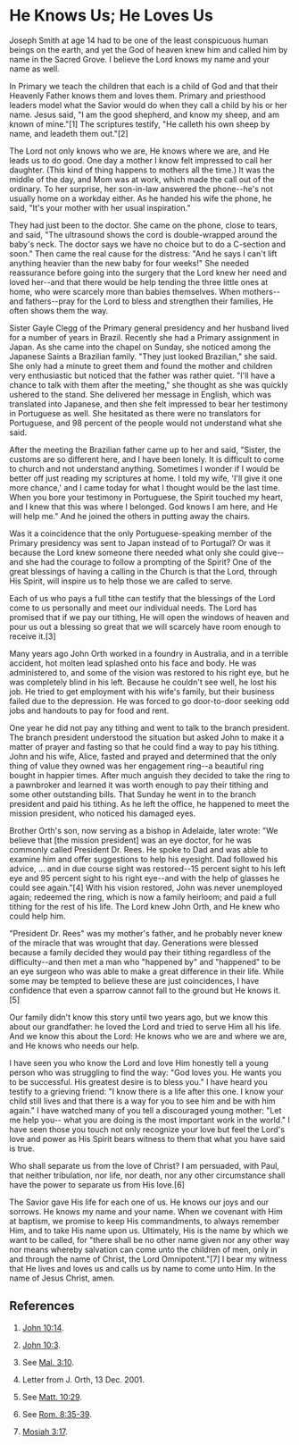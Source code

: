 # He Knows Us; He Loves Us

Joseph Smith at age 14 had to be one of the least conspicuous human beings on
the earth, and yet the God of heaven knew him and called him by name in the
Sacred Grove. I believe the Lord knows my name and your name as well.

In Primary we teach the children that each is a child of God and that their
Heavenly Father knows them and loves them. Primary and priesthood leaders
model what the Savior would do when they call a child by his or her name.
Jesus said, "I am the good shepherd, and know my sheep, and am known of
mine."[1] The scriptures testify, "He calleth his own sheep by name, and
leadeth them out."[2]

The Lord not only knows who we are, He knows where we are, and He leads us to
do good. One day a mother I know felt impressed to call her daughter. (This
kind of thing happens to mothers all the time.) It was the middle of the day,
and Mom was at work, which made the call out of the ordinary. To her surprise,
her son-in-law answered the phone--he's not usually home on a workday either.
As he handed his wife the phone, he said, "It's your mother with her usual
inspiration."

They had just been to the doctor. She came on the phone, close to tears, and
said, "The ultrasound shows the cord is double-wrapped around the baby's neck.
The doctor says we have no choice but to do a C-section and soon." Then came
the real cause for the distress: "And he says I can't lift anything heavier
than the new baby for four weeks!" She needed reassurance before going into
the surgery that the Lord knew her need and loved her--and that there would be
help tending the three little ones at home, who were scarcely more than babies
themselves. When mothers--and fathers--pray for the Lord to bless and
strengthen their families, He often shows them the way.

Sister Gayle Clegg of the Primary general presidency and her husband lived for
a number of years in Brazil. Recently she had a Primary assignment in Japan.
As she came into the chapel on Sunday, she noticed among the Japanese Saints a
Brazilian family. "They just looked Brazilian," she said. She only had a
minute to greet them and found the mother and children very enthusiastic but
noticed that the father was rather quiet. "I'll have a chance to talk with
them after the meeting," she thought as she was quickly ushered to the stand.
She delivered her message in English, which was translated into Japanese, and
then she felt impressed to bear her testimony in Portuguese as well. She
hesitated as there were no translators for Portuguese, and 98 percent of the
people would not understand what she said.

After the meeting the Brazilian father came up to her and said, "Sister, the
customs are so different here, and I have been lonely. It is difficult to come
to church and not understand anything. Sometimes I wonder if I would be better
off just reading my scriptures at home. I told my wife, 'I'll give it one more
chance,' and I came today for what I thought would be the last time. When you
bore your testimony in Portuguese, the Spirit touched my heart, and I knew
that this was where I belonged. God knows I am here, and He will help me." And
he joined the others in putting away the chairs.

Was it a coincidence that the only Portuguese-speaking member of the Primary
presidency was sent to Japan instead of to Portugal? Or was it because the
Lord knew someone there needed what only she could give--and she had the
courage to follow a prompting of the Spirit? One of the great blessings of
having a calling in the Church is that the Lord, through His Spirit, will
inspire us to help those we are called to serve.

Each of us who pays a full tithe can testify that the blessings of the Lord
come to us personally and meet our individual needs. The Lord has promised
that if we pay our tithing, He will open the windows of heaven and pour us out
a blessing so great that we will scarcely have room enough to receive it.[3]

Many years ago John Orth worked in a foundry in Australia, and in a terrible
accident, hot molten lead splashed onto his face and body. He was administered
to, and some of the vision was restored to his right eye, but he was
completely blind in his left. Because he couldn't see well, he lost his job.
He tried to get employment with his wife's family, but their business failed
due to the depression. He was forced to go door-to-door seeking odd jobs and
handouts to pay for food and rent.

One year he did not pay any tithing and went to talk to the branch president.
The branch president understood the situation but asked John to make it a
matter of prayer and fasting so that he could find a way to pay his tithing.
John and his wife, Alice, fasted and prayed and determined that the only thing
of value they owned was her engagement ring--a beautiful ring bought in
happier times. After much anguish they decided to take the ring to a
pawnbroker and learned it was worth enough to pay their tithing and some other
outstanding bills. That Sunday he went in to the branch president and paid his
tithing. As he left the office, he happened to meet the mission president, who
noticed his damaged eyes.

Brother Orth's son, now serving as a bishop in Adelaide, later wrote: "We
believe that [the mission president] was an eye doctor, for he was commonly
called President Dr. Rees. He spoke to Dad and was able to examine him and
offer suggestions to help his eyesight. Dad followed his advice, ... and in due
course sight was restored--15 percent sight to his left eye and 95 percent
sight to his right eye--and with the help of glasses he could see again."[4]
With his vision restored, John was never unemployed again; redeemed the ring,
which is now a family heirloom; and paid a full tithing for the rest of his
life. The Lord knew John Orth, and He knew who could help him.

"President Dr. Rees" was my mother's father, and he probably never knew of the
miracle that was wrought that day. Generations were blessed because a family
decided they would pay their tithing regardless of the difficulty--and then
met a man who "happened by" and "happened" to be an eye surgeon who was able
to make a great difference in their life. While some may be tempted to believe
these are just coincidences, I have confidence that even a sparrow cannot fall
to the ground but He knows it.[5]

Our family didn't know this story until two years ago, but we know this about
our grandfather: he loved the Lord and tried to serve Him all his life. And we
know this about the Lord: He knows who we are and where we are, and He knows
who needs our help.

I have seen you who know the Lord and love Him honestly tell a young person
who was struggling to find the way: "God loves you. He wants you to be
successful. His greatest desire is to bless you." I have heard you testify to
a grieving friend: "I know there is a life after this one. I know your child
still lives and that there is a way for you to see him and be with him again."
I have watched many of you tell a discouraged young mother: "Let me help you--
what you are doing is the most important work in the world." I have seen those
you touch not only recognize your love but feel the Lord's love and power as
His Spirit bears witness to them that what you have said is true.

Who shall separate us from the love of Christ? I am persuaded, with Paul, that
neither tribulation, nor life, nor death, nor any other circumstance shall
have the power to separate us from His love.[6]

The Savior gave His life for each one of us. He knows our joys and our
sorrows. He knows my name and your name. When we covenant with Him at baptism,
we promise to keep His commandments, to always remember Him, and to take His
name upon us. Ultimately, His is the name by which we want to be called, for
"there shall be no other name given nor any other way nor means whereby
salvation can come unto the children of men, only in and through the name of
Christ, the Lord Omnipotent."[7] I bear my witness that He lives and loves us
and calls us by name to come unto Him. In the name of Jesus Christ, amen.

## References

  1. [John 10:14](https://www.lds.org/scriptures/nt/john/10.14?lang=eng#13).

  2. [John 10:3](https://www.lds.org/scriptures/nt/john/10.3?lang=eng#2).

  3. See [Mal. 3:10](https://www.lds.org/scriptures/ot/mal/3.10?lang=eng#9).

  4. Letter from J. Orth, 13 Dec. 2001.

  5. See [Matt. 10:29](https://www.lds.org/scriptures/nt/matt/10.29?lang=eng#28).

  6. See [Rom. 8:35-39](https://www.lds.org/scriptures/nt/rom/8.35-39?lang=eng#34).

  7. [Mosiah 3:17](https://www.lds.org/scriptures/bofm/mosiah/3.17?lang=eng#16).

